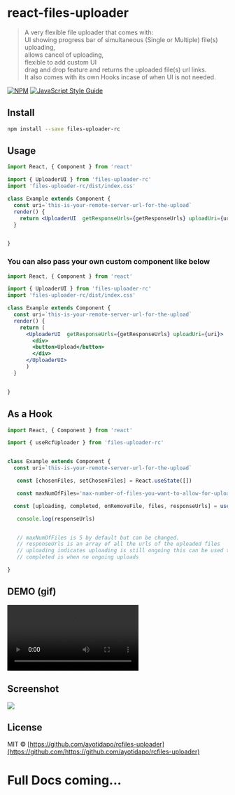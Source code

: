 # react-files-uploader

> A very flexible file uploader that comes with: <br/>
> UI showing progress bar of simultaneous (Single or Multiple) file(s) uploading,<br/>
> allows cancel of uploading,<br/>
> flexible to add custom UI<br/>
> drag and drop feature and returns the uploaded file(s) url links.<br/>
> It also comes with its own Hooks incase of when UI is not needed.

[![NPM](https://img.shields.io/npm/v/react-files-uploader.svg)](https://www.npmjs.com/package/rfiles-uploader-rc) [![JavaScript Style Guide](https://img.shields.io/badge/code_style-standard-brightgreen.svg)](https://standardjs.com)

## Install

```bash
npm install --save files-uploader-rc
```

## Usage

```jsx
import React, { Component } from 'react'

import { UploaderUI } from 'files-uploader-rc'
import 'files-uploader-rc/dist/index.css'

class Example extends Component {
  const uri=`this-is-your-remote-server-url-for-the-upload`
  render() {
    return <UploaderUI  getResponseUrls={getResponseUrls} uploadUri={uri} />
  }


}
```

### You can also pass your own custom component like below

```jsx
import React, { Component } from 'react'

import { UploaderUI } from 'files-uploader-rc'
import 'files-uploader-rc/dist/index.css'

class Example extends Component {
  const uri=`this-is-your-remote-server-url-for-the-upload`
  render() {
    return (
      <UploaderUI  getResponseUrls={getResponseUrls} uploadUri={uri}>
        <div>
        <button>Upload</button>
        </div>
      </UploaderUI>
      )
  }


}
```

## As a Hook

```jsx
import React, { Component } from 'react'

import { useRcfUploader } from 'files-uploader-rc'


class Example extends Component {
  const uri=`this-is-your-remote-server-url-for-the-upload`

   const [chosenFiles, setChosenFiles] = React.useState([])

   const maxNumOfFiles='max-number-of-files-you-want-to-allow-for-upload'

  const [uploading, completed, onRemoveFile, files, responseUrls] = useRcfUploader(uri, chosenFiles,maxNumOfFiles)

   console.log(responseUrls)


   // maxNumOfFiles is 5 by default but can be changed.
   // responseUrls is an array of all the urls of the uploaded files
   // uploading indicates uploading is still ongoing this can be used to know when to enable the submit  button
   // completed is when no ongoing uploads

}
```

## DEMO (gif)

![Demo](https://res.cloudinary.com/oladapo/video/upload/v1616492886/test2-folder/yd0aqwzvngvogtpu6gxn.mov)

## Screenshot
![](https://res.cloudinary.com/oladapo/image/upload/v1616607800/test2-folder/jmgjcy9yulh3ggnmveb8.png)
## License

MIT © [https://github.com/ayotidapo/rcfiles-uploader](https://github.com/https://github.com/ayotidapo/rcfiles-uploader)

# Full Docs coming...
